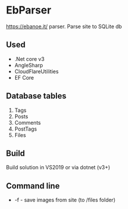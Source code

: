 # EbParser
https://ebanoe.it/ parser.
Parse site to SQLite db
## Used
* .Net core v3
* AngleSharp
* CloudFlareUtilities
* EF Core
## Database tables
1. Tags
1. Posts
1. Comments
1. PostTags
1. Files
## Build
Build solution in VS2019 or via dotnet (v3+)
## Command line
* -f - save images from site (to /files folder)
